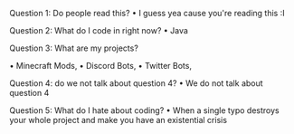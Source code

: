 Question 1:
Do people read this? 
• I guess yea cause you're reading this :I

Question 2:
What do I code in right now?
• Java

Question 3:
What are my projects?

• Minecraft Mods,
• Discord Bots,
• Twitter Bots,

Question 4:
do we not talk about question 4?
• We do not talk about question 4

Question 5:
What do I hate about coding?
• When a single typo destroys your whole project and make
  you have an existential crisis

<!---
Ilikefunz/Ilikefunz is a ✨ special ✨ repository because its `README.md` (this file) appears on your GitHub profile.
You can click the Preview link to take a look at your changes.
--->
